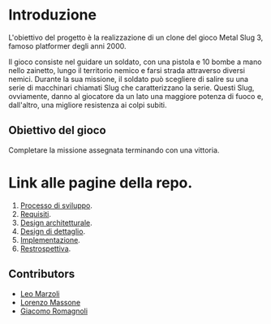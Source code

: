 
# Introduzione

L'obiettivo del progetto è la realizzazione di un clone del gioco Metal Slug 3, famoso platformer degli anni 2000.

Il gioco consiste nel guidare un soldato, con una pistola e 10 bombe a mano nello zainetto, lungo il territorio nemico e farsi strada attraverso diversi nemici. Durante la sua missione, il soldato può scegliere di salire su una serie di macchinari chiamati Slug che caratterizzano la serie. Questi Slug, ovviamente, danno al giocatore da un lato una maggiore potenza di fuoco e, dall'altro, una migliore resistenza ai colpi subiti.

## Obiettivo del gioco

 Completare la missione assegnata terminando con una vittoria.

# Link alle pagine della repo.
1. [Processo di sviluppo](./processo_di_sviluppo/processo_di_sviluppo.md).
2. [Requisiti](./requisiti/requisiti.md).
3. [Design architetturale](./design_architetturale/design_architetturale.md).
4. [Design di dettaglio](./design_di_dettaglio/design_di_dettaglio.md).
5. [Implementazione](./implementazione/implementazione.md).
6. [Restrospettiva](./restrospettiva/restrospettiva.md).
   
## Contributors

- [Leo Marzoli](#)
- [Lorenzo Massone](#)
- [Giacomo Romagnoli](#)

